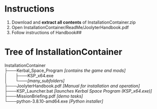 # Instructions

1. Download and **extract all contents** of InstallationContainer.zip
2. Open InstallationContainer/ReadMe/JoolyterHandbook.pdf
3. Follow instructions of Handbook##


# Tree of InstallationContainer

InstallationContainer\
├───Kerbal_Space_Program  *[contains the game and mods]*\
│&nbsp;&nbsp;&nbsp;&nbsp;&nbsp;&nbsp;&nbsp;├───KSP_x64.exe\
│&nbsp;&nbsp;&nbsp;&nbsp;&nbsp;&nbsp;&nbsp;└───*[many_subfolders]*\
├───JoolyterHandbook.pdf  *[Manual for installation and operation]*\
├───KSP_Launcher.bat  *[launches Kerbal Space Program (KSP_x64.exe)]*\
├───MissionBriefing.pdf  *[demo tasks]*\
└───python-3.8.10-amd64.exe  *[Python installer]*